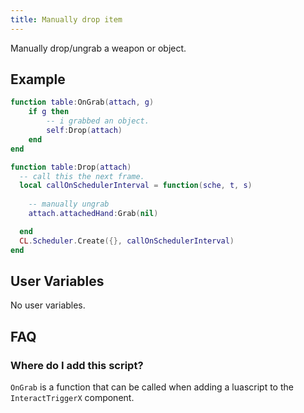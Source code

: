 ```yaml
---
title: Manually drop item
---
```


Manually drop/ungrab a weapon or object.

## Example

```lua
function table:OnGrab(attach, g)
    if g then
        -- i grabbed an object.
        self:Drop(attach)
    end
end

function table:Drop(attach)
  -- call this the next frame.
  local callOnSchedulerInterval = function(sche, t, s)
  
    -- manually ungrab
    attach.attachedHand:Grab(nil)

  end
  CL.Scheduler.Create({}, callOnSchedulerInterval)
end
```

## User Variables

No user variables.

## FAQ

### Where do I add this script?

`OnGrab` is a function that can be called when adding a luascript to the `InteractTriggerX` component.
